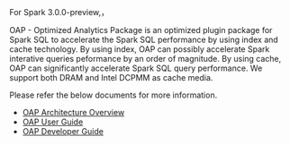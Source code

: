 For Spark 3.0.0-preview,，

OAP - Optimized Analytics Package is an optimized plugin package for Spark SQL to accelerate the Spark SQL performance by using index and cache technology. By using index, OAP can possibly accelerate Spark interative queries peformance by an order of magnitude. By using cache, OAP can significantly accelerate Spark SQL query performance. We support both DRAM and Intel DCPMM as cache media.

Please refer the below documents for more information.

* [OAP Architecture Overview](./docs/OAP-Architect-Overview.md)
* [OAP User Guide](./docs/OAP-User-Guide.md)
* [OAP Developer Guide](./docs/Developer-Guide.md)
